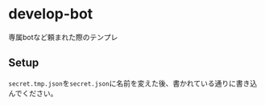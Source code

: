 # develop-bot
専属botなど頼まれた際のテンプレ

## Setup
`secret.tmp.json`を`secret.json`に名前を変えた後、書かれている通りに書き込んでください。

